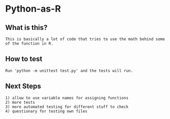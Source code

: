 # Python-as-R

## What is this?
    This is basically a lot of code that tries to use the math behind some of the function in R.

## How to test
    Run 'python -m unittest test.py' and the tests will run.

## Next Steps
    1) allow to use variable names for assigning functions
    2) more tests
    3) more automated testing for different stuff to check
    4) questionary for testing own files